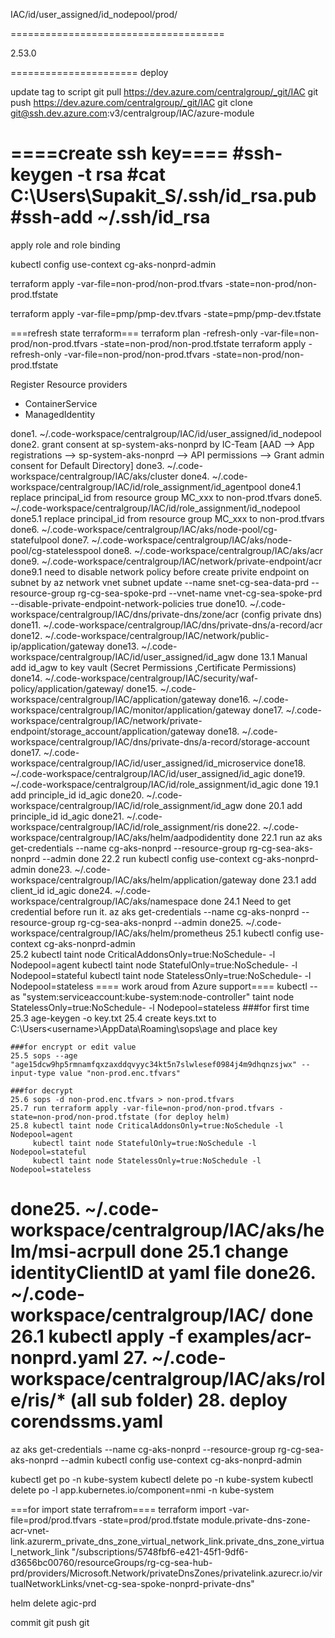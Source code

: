 IAC/id/user_assigned/id_nodepool/prod/

=====================================

2.53.0

======================
deploy

update tag to script
git pull https://dev.azure.com/centralgroup/_git/IAC
git push https://dev.azure.com/centralgroup/_git/IAC
git clone git@ssh.dev.azure.com:v3/centralgroup/IAC/azure-module

====create ssh key====
#ssh-keygen -t rsa
#cat C:\Users\Supakit_S/.ssh/id_rsa.pub
#ssh-add ~/.ssh/id_rsa
======================

apply role and role binding

kubectl config use-context cg-aks-nonprd-admin

terraform apply -var-file=non-prod/non-prod.tfvars -state=non-prod/non-prod.tfstate

terraform apply -var-file=pmp/pmp-dev.tfvars -state=pmp/pmp-dev.tfstate

===refresh state terraform===
terraform plan -refresh-only -var-file=non-prod/non-prod.tfvars -state=non-prod/non-prod.tfstate
terraform apply -refresh-only -var-file=non-prod/non-prod.tfvars -state=non-prod/non-prod.tfstate

Register Resource providers
- ContainerService
- ManagedIdentity

done1. ~/.code-workspace/centralgroup/IAC/id/user_assigned/id_nodepool
done2. grant consent at sp-system-aks-nonprd by IC-Team [AAD --> App registrations --> sp-system-aks-nonprd --> API permissions --> Grant admin consent for Default Directory]
done3. ~/.code-workspace/centralgroup/IAC/aks/cluster
done4. ~/.code-workspace/centralgroup/IAC/id/role_assignment/id_agentpool
done4.1 replace principal_id from resource group MC_xxx to non-prod.tfvars
done5. ~/.code-workspace/centralgroup/IAC/id/role_assignment/id_nodepool
done5.1 replace principal_id from resource group MC_xxx to non-prod.tfvars
done6. ~/.code-workspace/centralgroup/IAC/aks/node-pool/cg-statefulpool
done7. ~/.code-workspace/centralgroup/IAC/aks/node-pool/cg-statelesspool
done8. ~/.code-workspace/centralgroup/IAC/aks/acr
done9. ~/.code-workspace/centralgroup/IAC/network/private-endpoint/acr
done9.1 need to disable network policy before create privite endpoint on subnet by az network vnet subnet update --name snet-cg-sea-data-prd --resource-group rg-cg-sea-spoke-prd --vnet-name vnet-cg-sea-spoke-prd --disable-private-endpoint-network-policies true
done10. ~/.code-workspace/centralgroup/IAC/dns/private-dns/zone/acr   (config private dns)
done11. ~/.code-workspace/centralgroup/IAC/dns/private-dns/a-record/acr
done12. ~/.code-workspace/centralgroup/IAC/network/public-ip/application/gateway
done13. ~/.code-workspace/centralgroup/IAC/id/user_assigned/id_agw
done	13.1 Manual add id_agw to key vault (Secret Permissions ,Certificate Permissions)
done14. ~/.code-workspace/centralgroup/IAC/security/waf-policy/application/gateway/
done15. ~/.code-workspace/centralgroup/IAC/application/gateway
done16. ~/.code-workspace/centralgroup/IAC/monitor/application/gateway
done17. ~/.code-workspace/centralgroup/IAC/network/private-endpoint/storage_account/application/gateway
done18. ~/.code-workspace/centralgroup/IAC/dns/private-dns/a-record/storage-account
done17. ~/.code-workspace/centralgroup/IAC/id/user_assigned/id_microservice
done18. ~/.code-workspace/centralgroup/IAC/id/user_assigned/id_agic
done19. ~/.code-workspace/centralgroup/IAC/id/role_assignment/id_agic
done	19.1 add principle_id id_agic
done20. ~/.code-workspace/centralgroup/IAC/id/role_assignment/id_agw
done	20.1 add principle_id id_agic
done21. ~/.code-workspace/centralgroup/IAC/id/role_assignment/ris
done22. ~/.code-workspace/centralgroup/IAC/aks/helm/aadpodidentity
done	22.1 run az aks get-credentials --name cg-aks-nonprd --resource-group rg-cg-sea-aks-nonprd --admin
done	22.2 run kubectl config use-context cg-aks-nonprd-admin
done23. ~/.code-workspace/centralgroup/IAC/aks/helm/application/gateway
done	23.1 add client_id id_agic
done24. ~/.code-workspace/centralgroup/IAC/aks/namespace
done	24.1 Need to get credential before run it. az aks get-credentials --name cg-aks-nonprd --resource-group rg-cg-sea-aks-nonprd --admin
done25. ~/.code-workspace/centralgroup/IAC/aks/helm/prometheus
	25.1 kubectl config use-context cg-aks-nonprd-admin  
	25.2 kubectl taint node CriticalAddonsOnly=true:NoSchedule- -l Nodepool=agent
		 kubectl taint node StatefulOnly=true:NoSchedule- -l Nodepool=stateful
		 kubectl taint node StatelessOnly=true:NoSchedule- -l Nodepool=stateless
		 ==== work aroud from Azure support====
		 kubectl --as "system:serviceaccount:kube-system:node-controller" taint node StatelessOnly=true:NoSchedule- -l Nodepool=stateless
	###for first time
	25.3 age-keygen -o key.txt
	25.4 create keys.txt to C:\Users\<username>\AppData\Roaming\sops\age and place key

	###for encrypt or edit value
	25.5 sops --age "age15dcw9hp5rmnamfqxzaxddqvyyc34kt5n7slwlesef0984j4m9dhqnzsjwx" --input-type value "non-prod.enc.tfvars"

	###for decrypt
	25.6 sops -d non-prod.enc.tfvars > non-prod.tfvars
	25.7 run terraform apply -var-file=non-prod/non-prod.tfvars -state=non-prod/non-prod.tfstate (for deploy helm)
	25.8 kubectl taint node CriticalAddonsOnly=true:NoSchedule -l Nodepool=agent
		 kubectl taint node StatefulOnly=true:NoSchedule -l Nodepool=stateful
		 kubectl taint node StatelessOnly=true:NoSchedule -l Nodepool=stateless

done25. ~/.code-workspace/centralgroup/IAC/aks/helm/msi-acrpull
done	25.1 change identityClientID at yaml file
done26. ~/.code-workspace/centralgroup/IAC/
done	26.1 kubectl apply -f examples/acr-nonprd.yaml
27. ~/.code-workspace/centralgroup/IAC/aks/role/ris/* (all sub folder)
28. deploy corendssms.yaml
====================================================================================
az aks get-credentials --name cg-aks-nonprd --resource-group rg-cg-sea-aks-nonprd --admin
kubectl config use-context cg-aks-nonprd-admin

kubectl get po -n kube-system
kubectl delete po <mic pod name> -n kube-system
kubectl delete po -l app.kubernetes.io/component=nmi -n kube-system

===for import state terrafrom====
terraform import -var-file=prod/prod.tfvars -state=prod/prod.tfstate module.private-dns-zone-acr-vnet-link.azurerm_private_dns_zone_virtual_network_link.private_dns_zone_virtual_network_link "/subscriptions/5748fbf6-e421-45f1-9df6-d3656bc00760/resourceGroups/rg-cg-sea-hub-prd/providers/Microsoft.Network/privateDnsZones/privatelink.azurecr.io/virtualNetworkLinks/vnet-cg-sea-spoke-nonprd-private-dns"


helm delete agic-prd


commit git
push git
